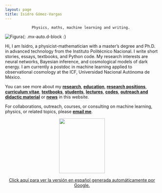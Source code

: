 ```yaml
---
layout: page
title: Isidro Gómez-Vargas
---
```


<div align="center"><code>Physics, maths, machine learning and writing. </code></div>

![Figura](https://igomezv.github.io/assets/img/collage1.png){: .mx-auto.d-block :} 							
 
Hi, I am Isidro, a physicist-mathematician with a master’s degree and Ph.D. in advanced technology from the Instituto Politécnico Nacional. I write short stories, essays, textbooks, and Python code. My research interests are neural networks, Bayesian inference, and cosmological models of dark energy. I am currently a postdoc in machine learning applied to observational cosmology at the ICF, Universidad Nacional Autónoma de México.

You can see more about my [**research**](research.md), [**education**](https://igomezv.github.io/cv/#education), [**research positions**](https://igomezv.github.io/cv/#research-positions), [**curriculum vitae**](https://igomezv.github.io/cv), [**textbooks**](https://igomezv.github.io/outreach/#text-books), [**students**](https://igomezv.github.io/teaching/#students), [**lectures**](https://igomezv.github.io/teaching/#courses), [**codes**](code.md), [**outreach and didactic material**](https://igomezv.github.io/outreach/#didactic-and-outreach-papers) or [**news**](https://igomezv.github.io/other/#news) in this website.

For collaborations, outreach, courses, or consulting on machine learning, physics, or related topics, please [**email me**](mailto:igomezvargas@outlook.com). 

<center>
<img src="https://igomezv.github.io/assets/img/isidroBN.png" width="150" height="180"> 


[Click aquí para ver la versión en español generada automáticamente por Google.](https://igomezv-github-io.translate.goog/?_x_tr_sl=en&_x_tr_tl=es&_x_tr_hl=es&_x_tr_pto=wapp)									
                                				
						
